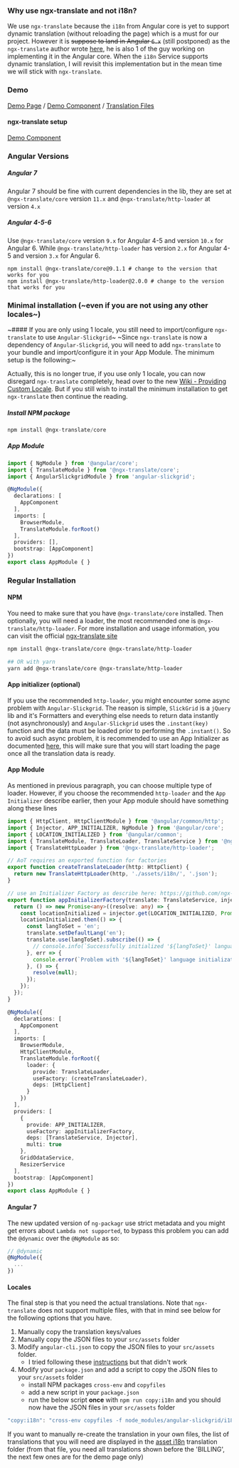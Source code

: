 ### Why use ngx-translate and not i18n?
We use `ngx-translate` because the `i18n` from Angular core is yet to support dynamic translation (without reloading the page) which is a must for our project. However it is ~~suppose to land in Angular `6.x`~~ (still postponed) as the `ngx-translate` author wrote [here](https://github.com/ngx-translate/core/issues/495#issuecomment-325570932), he is also 1 of the guy working on implementing it in the Angular core. When the `i18n` Service supports dynamic translation, I will revisit this implementation but in the mean time we will stick with `ngx-translate`.

### Demo
[Demo Page](https://ghiscoding.github.io/Angular-Slickgrid/#/localization) / [Demo Component](https://github.com/ghiscoding/angular-slickgrid/blob/master/src/app/examples/grid-localization.component.ts) / [Translation Files](https://github.com/ghiscoding/angular-slickgrid/blob/master/src/assets/i18n)

#### ngx-translate setup
[Demo Component](https://github.com/ghiscoding/angular-slickgrid/blob/master/src/app)

### Angular Versions
##### Angular 7
Angular 7 should be fine with current dependencies in the lib, they are set at `@ngx-translate/core` version `11.x` and `@ngx-translate/http-loader` at version `4.x`

##### Angular 4-5-6
Use `@ngx-translate/core` version `9.x` for Angular 4-5 and version `10.x` for Angular 6. While `@ngx-translate/http-loader` has version `2.x` for Angular 4-5 and version `3.x` for Angular 6.
```
npm install @ngx-translate/core@9.1.1 # change to the version that works for you
npm install @ngx-translate/http-loader@2.0.0 # change to the version that works for you
```

### Minimal installation (~even if you are not using any other locales~)
~#### If you are only using 1 locale, you still need to import/configure `ngx-translate` to use `Angular-Slickgrid`~
~Since `ngx-translate` is now a dependency of `Angular-Slickgrid`, you will need to add `ngx-translate` to your bundle and import/configure it in your App Module. The minimum setup is the following:~

Actually, this is no longer true, if you use only 1 locale, you can now disregard `ngx-translate` completely, head over to the new [Wiki - Providing Custom Locale](Localization-with-Custom-Locales.md). But if you still wish to install the minimum installation to get `ngx-translate` then continue the reading.

##### Install NPM package
```typescript
npm install @ngx-translate/core
```
##### App Module
```typescript
import { NgModule } from '@angular/core';
import { TranslateModule } from '@ngx-translate/core';
import { AngularSlickgridModule } from 'angular-slickgrid';

@NgModule({
  declarations: [
    AppComponent
  ],
  imports: [
    BrowserModule,
    TranslateModule.forRoot()
  ],
  providers: [],
  bootstrap: [AppComponent]
})
export class AppModule { }
```

### Regular Installation
#### NPM
You need to make sure that you have `@ngx-translate/core` installed. Then optionally, you will need a loader, the most recommended one is `@ngx-translate/http-loader`. For more installation and usage information, you can visit the official [ngx-translate site](https://github.com/ngx-translate/core#installation)
```bash
npm install @ngx-translate/core @ngx-translate/http-loader

## OR with yarn
yarn add @ngx-translate/core @ngx-translate/http-loader
```

#### App initializer (optional)
If you use the recommended `http-loader`, you might encounter some async problem with `Angular-Slickgrid`. The reason is simple, `SlickGrid` is a `jQuery` lib and it's Formatters and everything else needs to return data instantly (not asynchronously) and `Angular-Slickgrid` uses the `.instant(key)` function and the data must be loaded prior to performing the `.instant()`. So to avoid such async problem, it is recommended to use an App Initializer as documented [here](https://github.com/ngx-translate/core/issues/517#issuecomment-299637956), this will make sure that you will start loading the page once all the translation data is ready.

#### App Module
As mentioned in previous paragraph, you can choose multiple type of loader. However, if you choose the recommended `http-loader` and the `App Initializer` describe earlier, then your App module should have something along these lines
```typescript
import { HttpClient, HttpClientModule } from '@angular/common/http';
import { Injector, APP_INITIALIZER, NgModule } from '@angular/core';
import { LOCATION_INITIALIZED } from '@angular/common';
import { TranslateModule, TranslateLoader, TranslateService } from '@ngx-translate/core';
import { TranslateHttpLoader } from '@ngx-translate/http-loader';

// AoT requires an exported function for factories
export function createTranslateLoader(http: HttpClient) {
  return new TranslateHttpLoader(http, './assets/i18n/', '.json');
}

// use an Initializer Factory as describe here: https://github.com/ngx-translate/core/issues/517#issuecomment-299637956
export function appInitializerFactory(translate: TranslateService, injector: Injector) {
  return () => new Promise<any>((resolve: any) => {
    const locationInitialized = injector.get(LOCATION_INITIALIZED, Promise.resolve(null));
    locationInitialized.then(() => {
      const langToSet = 'en';
      translate.setDefaultLang('en');
      translate.use(langToSet).subscribe(() => {
        // console.info(`Successfully initialized '${langToSet}' language.'`);
      }, err => {
        console.error(`Problem with '${langToSet}' language initialization.'`);
      }, () => {
        resolve(null);
      });
    });
  });
}

@NgModule({
  declarations: [
    AppComponent
  ],
  imports: [
    BrowserModule,
    HttpClientModule,
    TranslateModule.forRoot({
      loader: {
        provide: TranslateLoader,
        useFactory: (createTranslateLoader),
        deps: [HttpClient]
      }
    })
  ],
  providers: [
    {
      provide: APP_INITIALIZER,
      useFactory: appInitializerFactory,
      deps: [TranslateService, Injector],
      multi: true
    },
    GridOdataService,
    ResizerService
  ],
  bootstrap: [AppComponent]
})
export class AppModule { }
```

#### Angular 7
The new updated version of `ng-packagr` use strict metadata and you might get errors about `Lambda not supported`, to bypass this problem you can add the `@dynamic` over the `@NgModule` as so:
```ts
// @dynamic
@NgModule({
  ...
})
```

#### Locales
The final step is that you need the actual translations. Note that `ngx-translate` does not support multiple files, with that in mind see below for the following options that you have.
1. Manually copy the translation keys/values
2. Manually copy the JSON files to your `src/assets` folder
2. Modify `angular-cli.json` to copy the JSON files to your `src/assets` folder.
   - I tried following these [instructions](https://github.com/angular/angular-cli/issues/3555#issuecomment-351772402) but that didn't work
3. Modify your `package.json` and add a script to copy the JSON files to your `src/assets` folder
   - install NPM packages `cross-env` and `copyfiles`
   - add a new script in your `package.json`
   - run the below script **once** with `npm run copy:i18n` and you should now have the JSON files in your `src/assets` folder
```typescript
"copy:i18n": "cross-env copyfiles -f node_modules/angular-slickgrid/i18n/*.json src/assets/i18n"
```
If you want to manually re-create the translation in your own files, the list of translations that you will need are displayed in the [asset i18n](https://github.com/ghiscoding/angular-slickgrid/tree/master/src/assets/i18n) translation folder (from that file, you need all translations shown before the 'BILLING', the next few ones are for the demo page only)
